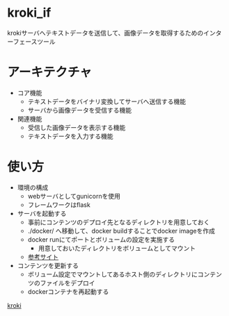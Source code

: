 # kroki_if

krokiサーバへテキストデータを送信して、画像データを取得するためのインターフェースツール

# アーキテクチャ
- コア機能
    - テキストデータをバイナリ変換してサーバへ送信する機能
    - サーバから画像データを受信する機能
- 関連機能
    - 受信した画像データを表示する機能
    - テキストデータを入力する機能

# 使い方
- 環境の構成
    - webサーバとしてgunicornを使用
    - フレームワークはflask
- サーバを起動する
    - 事前にコンテンツのデプロイ先となるディレクトリを用意しておく
    - ./docker/ へ移動して、docker buildすることでdocker imageを作成
    - docker runにてポートとボリュームの設定を実施する
        - 用意しておいたディレクトリをボリュームとしてマウント
    - [参考サイト](https://zenn.dev/4kzknt/articles/1baf245b3caca8)
- コンテンツを更新する
    - ボリューム設定でマウントしてあるホスト側のディレクトリにコンテンツのファイルをデプロイ
    - dockerコンテナを再起動する

[kroki](https://kroki.io/)
